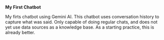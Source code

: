 **My First Chatbot**

My firts chatbot using Gemini AI. This chatbot uses conversation history to capture what was said. Only capable of doing regular chats, and does not yet use data sources as a knowledge base. As a starting practice, this is already better.

